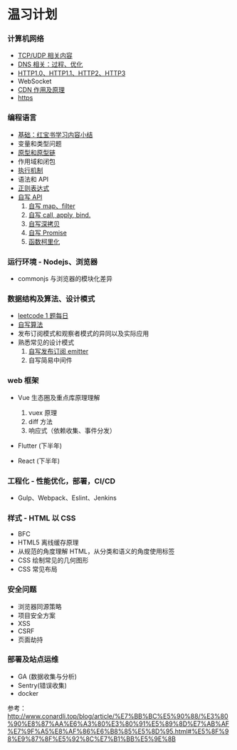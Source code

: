 # 温习计划

### 计算机网络

- [TCP/UDP 相关内容](https://github.com/hanyaonian/web-dev-learning/blob/main/computer-network/tcpudp.md)
- [DNS 相关：过程、优化](<(https://github.com/hanyaonian/web-dev-learning/blob/main/computer-network/dns.md)>)
- [HTTP1.0、HTTP1.1、HTTP2、HTTP3](https://github.com/hanyaonian/web-dev-learning/blob/main/computer-network/http1.1-http3.md)
- WebSocket
- [CDN 作用及原理](https://github.com/hanyaonian/web-dev-learning/blob/main/computer-network/cdn.md)
- [https](https://github.com/hanyaonian/web-dev-learning/blob/main/computer-network/https.md)

### 编程语言

- [基础：红宝书学习内容小结](https://github.com/hanyaonian/web-dev-learning/tree/main/js-basic)
- 变量和类型问题
- [原型和原型链](https://github.com/hanyaonian/web-dev-learning/blob/main/js-basic/prototype.md)
- 作用域和闭包
- [执行机制](https://github.com/hanyaonian/web-dev-learning/blob/main/js-basic/eventloop.md)
- 语法和 API
- [正则表达式](https://github.com/hanyaonian/web-dev-learning/tree/main/js-basic/regexp.md)
- [自写 API](https://github.com/hanyaonian/web-dev-learning/tree/main/api)
  1. [自写 map、filter](https://github.com/hanyaonian/web-dev-learning/blob/main/js-method/arrMethod.md)
  2. [自写 call, apply, bind.](https://github.com/hanyaonian/web-dev-learning/blob/main/js-method/functionBasic.md)
  3. [自写深拷贝](https://github.com/hanyaonian/web-dev-learning/blob/main/js-method/deepclone.ts)
  4. [自写 Promise](https://github.com/hanyaonian/web-dev-learning/blob/main/js-method/promise.md)
  5. [函数柯里化](https://github.com/hanyaonian/web-dev-learning/blob/main/js-method/curry.md)

### 运行环境 - Nodejs、浏览器

- commonjs 与浏览器的模块化差异

### 数据结构及算法、设计模式

- [leetcode 1 题每日](https://github.com/hanyaonian/leetcode_record)
- [自写算法](https://github.com/hanyaonian/web-dev-learning/tree/main/algorithm)
- 发布订阅模式和观察者模式的异同以及实际应用
- 熟悉常见的设计模式
  1. [自写发布订阅 emitter](https://github.com/hanyaonian/web-dev-learning/tree/main/design-pattern/emitter.ts)
  2. 自写简易中间件

### web 框架

- Vue 生态圈及重点库原理理解

  1. vuex 原理
  2. diff 方法
  3. 响应式（依赖收集、事件分发）

- Flutter (下半年)
- React (下半年)

### 工程化 - 性能优化，部署，CI/CD

- Gulp、Webpack、Eslint、Jenkins

### 样式 - HTML 以 CSS

- BFC
- HTML5 离线缓存原理
- 从规范的角度理解 HTML，从分类和语义的角度使用标签
- CSS 绘制常见的几何图形
- CSS 常见布局

### 安全问题

- 浏览器同源策略
- 项目安全方案
- XSS
- CSRF
- 页面劫持

### 部署及站点运维

- GA (数据收集与分析)
- Sentry(错误收集)
- docker

参考：
http://www.conardli.top/blog/article/%E7%BB%BC%E5%90%88/%E3%80%90%E8%87%AA%E6%A3%80%E3%80%91%E5%89%8D%E7%AB%AF%E7%9F%A5%E8%AF%86%E6%B8%85%E5%8D%95.html#%E5%8F%98%E9%87%8F%E5%92%8C%E7%B1%BB%E5%9E%8B
